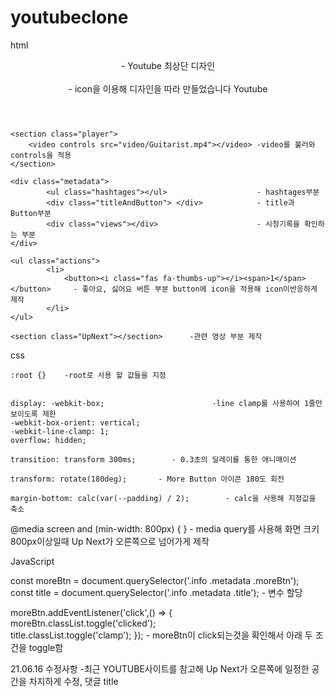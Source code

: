 # youtubeclone
html
    <header>                                               - Youtube 최상단 디자인 
        <div class="logo">                     
            <i class="fab fa-youtube"></i>                 - icon을 이용해 디자인을 따라 만들었습니다
            <span class="title">Youtube</span>
        </div>
        <div class="icons">
            <i class="far fa-thumbs-up"></i>
            <i class="fas fa-ellipsis-v"></i>
        </div>
    </header>
    
    <section class="player">
        <video controls src="video/Guitarist.mp4"></video> -video를 불러와 controls을 적용
    </section>
    
    <div class="metadata">
            <ul class="hashtages"></ul>                    - hashtages부분
            <div class="titleAndButton"> </div>            - title과 Button부분
            <div class="views"></div>                      - 시청기록을 확인하는 부분
    </div>

    <ul class="actions">                                   
            <li>         
                <button><i class="fas fa-thumbs-up"></i><span>1</span></button>     - 좋아요, 싫어요 버튼 부분 button에 icon을 적용해 icon이반응하게 제작
            </li>   
    </ul>
    
    <section class="UpNext"></section>      -관련 영상 부분 제작


css

    :root {}    -root로 사용 할 값들을 지정                                            

 
    display: -webkit-box;                        -line clamp를 사용하여 1줄만 보이도록 제한       
    -webkit-box-orient: vertical;
    -webkit-line-clamp: 1;
    overflow: hidden;
     
    transition: transform 300ms;        - 0.3초의 딜레이를 통한 애니매이션   
 
    transform: rotate(180deg);       - More Button 아이콘 180도 회전

    margin-bottom: calc(var(--padding) / 2);        - calc을 사용해 지정값을 축소


@media screen and (min-width: 800px) { 
}      - media query를 사용해 화면 크키 800px이상일때 Up Next가 오른쪽으로 넘어가게 제작


JavaScript

const moreBtn = document.querySelector('.info .metadata .moreBtn');             
const title = document.querySelector('.info .metadata .title');     - 변수 할당

moreBtn.addEventListener('click',() => {                                        
    moreBtn.classList.toggle('clicked');                                          
    title.classList.toggle('clamp');
});     - moreBtn이 click되는것을 확인해서 아래 두 조건을 toggle함

21.06.16 수정사항
-최근 YOUTUBE사이트를 참고해 Up Next가 오른쪽에 일정한 공간을 차지하게 수정, 댓글 title 
